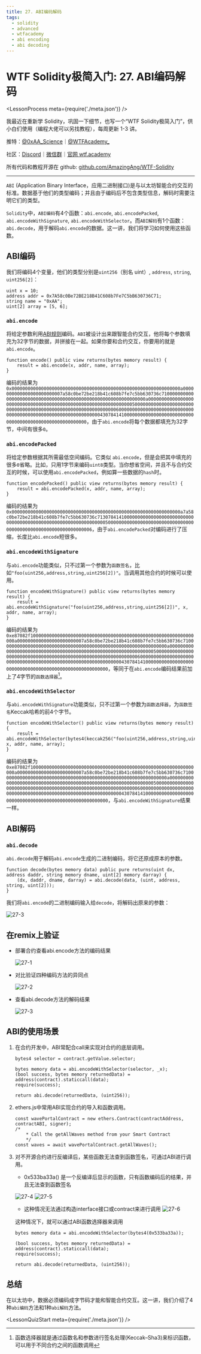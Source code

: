 ```yaml
---
title: 27. ABI编码解码
tags:
  - solidity
  - advanced
  - wtfacademy
  - abi encoding
  - abi decoding
---
```


# WTF Solidity极简入门: 27. ABI编码解码

<LessonProcess meta={require('./meta.json')} />

我最近在重新学 Solidity，巩固一下细节，也写一个“WTF Solidity极简入门”，供小白们使用（编程大佬可以另找教程），每周更新 1-3 讲。

推特：[@0xAA_Science](https://twitter.com/0xAA_Science)｜[@WTFAcademy_](https://twitter.com/WTFAcademy_)

社区：[Discord](https://discord.gg/5akcruXrsk)｜[微信群](https://docs.google.com/forms/d/e/1FAIpQLSe4KGT8Sh6sJ7hedQRuIYirOoZK_85miz3dw7vA1-YjodgJ-A/viewform?usp=sf_link)｜[官网 wtf.academy](https://wtf.academy)

所有代码和教程开源在 github: [github.com/AmazingAng/WTF-Solidity](https://github.com/AmazingAng/WTF-Solidity)

---

`ABI` (Application Binary Interface，应用二进制接口)是与以太坊智能合约交互的标准。数据基于他们的类型编码；并且由于编码后不包含类型信息，解码时需要注明它们的类型。

`Solidity`中，`ABI编码`有4个函数：`abi.encode`, `abi.encodePacked`, `abi.encodeWithSignature`, `abi.encodeWithSelector`。而`ABI解码`有1个函数：`abi.decode`，用于解码`abi.encode`的数据。这一讲，我们将学习如何使用这些函数。

## ABI编码

我们将编码4个变量，他们的类型分别是`uint256`（别名 uint）, `address`, `string`, `uint256[2]`：

```solidity
uint x = 10;
address addr = 0x7A58c0Be72BE218B41C608b7Fe7C5bB630736C71;
string name = "0xAA";
uint[2] array = [5, 6]; 
```

### `abi.encode`

将给定参数利用[ABI规则](https://learnblockchain.cn/docs/solidity/abi-spec.html)编码。`ABI`被设计出来跟智能合约交互，他将每个参数填充为32字节的数据，并拼接在一起。如果你要和合约交互，你要用的就是`abi.encode`。

```solidity
function encode() public view returns(bytes memory result) {
    result = abi.encode(x, addr, name, array);
}
```

编码的结果为`0x000000000000000000000000000000000000000000000000000000000000000a0000000000000000000000007a58c0be72be218b41c608b7fe7c5bb630736c7100000000000000000000000000000000000000000000000000000000000000a00000000000000000000000000000000000000000000000000000000000000005000000000000000000000000000000000000000000000000000000000000000600000000000000000000000000000000000000000000000000000000000000043078414100000000000000000000000000000000000000000000000000000000`，由于`abi.encode`将每个数据都填充为32字节，中间有很多`0`。

### `abi.encodePacked`

将给定参数根据其所需最低空间编码。它类似 `abi.encode`，但是会把其中填充的很多`0`省略。比如，只用1字节来编码`uint8`类型。当你想省空间，并且不与合约交互的时候，可以使用`abi.encodePacked`，例如算一些数据的`hash`时。

```solidity
function encodePacked() public view returns(bytes memory result) {
    result = abi.encodePacked(x, addr, name, array);
}
```

编码的结果为`0x000000000000000000000000000000000000000000000000000000000000000a7a58c0be72be218b41c608b7fe7c5bb630736c713078414100000000000000000000000000000000000000000000000000000000000000050000000000000000000000000000000000000000000000000000000000000006`，由于`abi.encodePacked`对编码进行了压缩，长度比`abi.encode`短很多。

### `abi.encodeWithSignature`

与`abi.encode`功能类似，只不过第一个参数为`函数签名`，比如`"foo(uint256,address,string,uint256[2])"`。当调用其他合约的时候可以使用。

```solidity
function encodeWithSignature() public view returns(bytes memory result) {
    result = abi.encodeWithSignature("foo(uint256,address,string,uint256[2])", x, addr, name, array);
}
```

编码的结果为`0xe87082f1000000000000000000000000000000000000000000000000000000000000000a0000000000000000000000007a58c0be72be218b41c608b7fe7c5bb630736c7100000000000000000000000000000000000000000000000000000000000000a00000000000000000000000000000000000000000000000000000000000000005000000000000000000000000000000000000000000000000000000000000000600000000000000000000000000000000000000000000000000000000000000043078414100000000000000000000000000000000000000000000000000000000`，等同于在`abi.encode`编码结果前加上了4字节的`函数选择器`[^说明]。
[^说明]: 函数选择器就是通过函数名和参数进行签名处理(Keccak–Sha3)来标识函数，可以用于不同合约之间的函数调用

### `abi.encodeWithSelector`

与`abi.encodeWithSignature`功能类似，只不过第一个参数为`函数选择器`，为`函数签名`Keccak哈希的前4个字节。

```solidity
function encodeWithSelector() public view returns(bytes memory result) {
    result = abi.encodeWithSelector(bytes4(keccak256("foo(uint256,address,string,uint256[2])")), x, addr, name, array);
}
```

编码的结果为`0xe87082f1000000000000000000000000000000000000000000000000000000000000000a0000000000000000000000007a58c0be72be218b41c608b7fe7c5bb630736c7100000000000000000000000000000000000000000000000000000000000000a00000000000000000000000000000000000000000000000000000000000000005000000000000000000000000000000000000000000000000000000000000000600000000000000000000000000000000000000000000000000000000000000043078414100000000000000000000000000000000000000000000000000000000`，与`abi.encodeWithSignature`结果一样。

## ABI解码

### `abi.decode`

`abi.decode`用于解码`abi.encode`生成的二进制编码，将它还原成原本的参数。

```solidity
function decode(bytes memory data) public pure returns(uint dx, address daddr, string memory dname, uint[2] memory darray) {
    (dx, daddr, dname, darray) = abi.decode(data, (uint, address, string, uint[2]));
}
```

我们将`abi.encode`的二进制编码输入给`decode`，将解码出原来的参数：

![27-3](https://images.mirror-media.xyz/publication-images/jboRaaq0U57qVYjmsOgbv.png?height=408&width=624)

## 在remix上验证

- 部署合约查看abi.encode方法的编码结果

    ![27-1](./img/27-1.png)
- 对比验证四种编码方法的异同点

    ![27-2](./img/27-2.png)
- 查看abi.decode方法的解码结果

    ![27-3](./img/27-3.png)

## ABI的使用场景

1. 在合约开发中，ABI常配合call来实现对合约的底层调用。

    ```solidity  
    bytes4 selector = contract.getValue.selector;

    bytes memory data = abi.encodeWithSelector(selector, _x);
    (bool success, bytes memory returnedData) = address(contract).staticcall(data);
    require(success);

    return abi.decode(returnedData, (uint256));
    ```

2. ethers.js中常用ABI实现合约的导入和函数调用。

    ```solidity
    const wavePortalContract = new ethers.Contract(contractAddress, contractABI, signer);
    /*
        * Call the getAllWaves method from your Smart Contract
        */
    const waves = await wavePortalContract.getAllWaves();
    ```

3. 对不开源合约进行反编译后，某些函数无法查到函数签名，可通过ABI进行调用。
   - 0x533ba33a() 是一个反编译后显示的函数，只有函数编码后的结果，并且无法查到函数签名

    ![27-4](./img/27-4.png)
    ![27-5](./img/27-5.png)

   - 这种情况无法通过构造interface接口或contract来进行调用
    ![27-6](./img/27-6.png)

    这种情况下，就可以通过ABI函数选择器来调用

    ```solidity
    bytes memory data = abi.encodeWithSelector(bytes4(0x533ba33a));

    (bool success, bytes memory returnedData) = address(contract).staticcall(data);
    require(success);

    return abi.decode(returnedData, (uint256));
    ```

## 总结

在以太坊中，数据必须编码成字节码才能和智能合约交互。这一讲，我们介绍了4种`abi编码`方法和1种`abi解码`方法。

<LessonQuizStart meta={require('./meta.json')} />